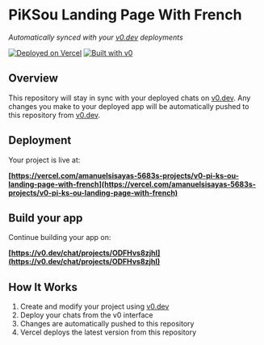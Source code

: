 # PiKSou Landing Page With French

*Automatically synced with your [v0.dev](https://v0.dev) deployments*

[![Deployed on Vercel](https://img.shields.io/badge/Deployed%20on-Vercel-black?style=for-the-badge&logo=vercel)](https://vercel.com/amanuelsisayas-5683s-projects/v0-pi-ks-ou-landing-page-with-french)
[![Built with v0](https://img.shields.io/badge/Built%20with-v0.dev-black?style=for-the-badge)](https://v0.dev/chat/projects/ODFHvs8zjhI)

## Overview

This repository will stay in sync with your deployed chats on [v0.dev](https://v0.dev).
Any changes you make to your deployed app will be automatically pushed to this repository from [v0.dev](https://v0.dev).

## Deployment

Your project is live at:

**[https://vercel.com/amanuelsisayas-5683s-projects/v0-pi-ks-ou-landing-page-with-french](https://vercel.com/amanuelsisayas-5683s-projects/v0-pi-ks-ou-landing-page-with-french)**

## Build your app

Continue building your app on:

**[https://v0.dev/chat/projects/ODFHvs8zjhI](https://v0.dev/chat/projects/ODFHvs8zjhI)**

## How It Works

1. Create and modify your project using [v0.dev](https://v0.dev)
2. Deploy your chats from the v0 interface
3. Changes are automatically pushed to this repository
4. Vercel deploys the latest version from this repository